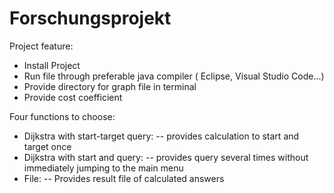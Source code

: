 # Forschungsprojekt
Project feature:

  - Install Project
  - Run file through preferable java compiler ( Eclipse, Visual Studio Code...)
  - Provide directory for graph file in terminal
  - Provide cost coefficient

Four functions to choose:
  - Dijkstra with start-target query:
    -- provides calculation to start and target once
  - Dijkstra with start and query:
  -- provides query several times without immediately jumping to the main menu
  - File: 
  -- Provides result file of calculated answers